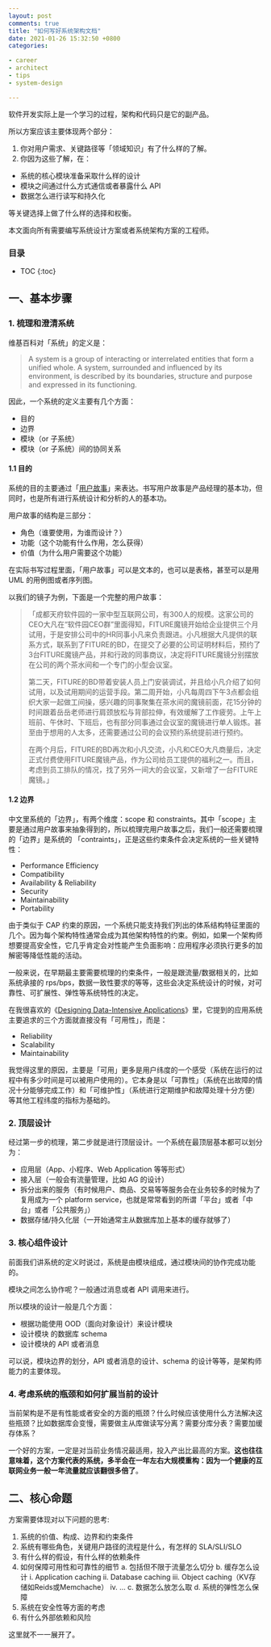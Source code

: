 ```yaml
---
layout: post
comments: true
title: "如何写好系统架构文档"
date: 2021-01-26 15:32:50 +0800
categories: 

- career
- architect
- tips
- system-design

---
```


软件开发实际上是一个学习的过程，架构和代码只是它的副产品。

所以方案应该主要体现两个部分：

1. 你对用户需求、关键路径等「领域知识」有了什么样的了解。
2. 你因为这些了解，在：

- 系统的核心模块准备采取什么样的设计
- 模块之间通过什么方式通信或者暴露什么 API
- 数据怎么进行读写和持久化

等关键选择上做了什么样的选择和权衡。

本文面向所有需要编写系统设计方案或者系统架构方案的工程师。

<h3>目录</h3>

- TOC
{:toc}

## 一、基本步骤

### 1. 梳理和澄清系统

维基百科对「系统」的定义是：

> A system is a group of interacting or interrelated entities that form a unified whole. A system, surrounded and influenced by its environment, is described by its boundaries, structure and purpose and expressed in its functioning.

因此，一个系统的定义主要有几个方面：

- 目的
- 边界
- 模块（or 子系统）
- 模块（or 子系统）间的协同关系

#### 1.1 目的

系统的目的主要通过「[用户故事](https://zh.wikipedia.org/zh-hans/%E7%94%A8%E6%88%B7%E6%95%85%E4%BA%8B)」来表达。书写用户故事是产品经理的基本功，但同时，也是所有进行系统设计和分析的人的基本功。

用户故事的结构是三部分：

- 角色（谁要使用，为谁而设计？）
- 功能（这个功能有什么作用，怎么获得）
- 价值（为什么用户需要这个功能）

在实际书写过程里面，「用户故事」可以是文本的，也可以是表格，甚至可以是用 UML 的用例图或者序列图。

以我们的镜子为例，下面是一个完整的用户故事：

> 「成都天府软件园的一家中型互联网公司，有300人的规模。这家公司的CEO大凡在“软件园CEO群”里面得知，FITURE魔镜开始给企业提供三个月试用，于是安排公司中的HR同事小凡来负责跟进。小凡根据大凡提供的联系方式，联系到了FITURE的BD，在提交了必要的公司证明材料后，预约了3台FITURE魔镜产品，并和行政的同事商议，决定将FITURE魔镜分别摆放在公司的两个茶水间和一个专门的小型会议室。
> 
> 第二天，FITURE的BD带着安装人员上门安装调试，并且给小凡介绍了如何试用，以及试用期间的运营手段。第二周开始，小凡每周四下午3点都会组织大家一起做工间操，感兴趣的同事聚集在茶水间的魔镜前面，花15分钟的时间跟着岳岳老师进行肩颈放松与背部拉伸，有效缓解了工作疲劳。上午上班前、午休时、下班后，也有部分同事通过会议室的魔镜进行单人锻炼。甚至由于想用的人太多，还需要通过公司的会议预约系统提前进行预约。
> 
> 在两个月后，FITURE的BD再次和小凡交流，小凡和CEO大凡商量后，决定正式付费使用FITURE魔镜产品，作为公司给员工提供的福利之一。而且，考虑到员工排队的情况，找了另外一间大的会议室，又新增了一台FITURE魔镜。」

#### 1.2 边界

中文里系统的「边界」，有两个维度：scope 和 constraints。其中「scope」主要是通过用户故事来抽象得到的，所以梳理完用户故事之后，我们一般还需要梳理的「边界」是系统的 「contraints」，正是这些约束条件会决定系统的一些关键特性：

- Performance Efficiency
- Compatibility
- Availability & Reliability
- Security
- Maintainability
- Portability

由于类似于 CAP 约束的原因，一个系统只能支持我们列出的体系结构特征里面的几个。因为每个架构特性通常会成为其他架构特性的约束。例如，如果一个架构师想要提高安全性，它几乎肯定会对性能产生负面影响：应用程序必须执行更多的加解密等降低性能的活动。

一般来说，在早期最主要需要梳理的约束条件，一般是跟流量/数据相关的，比如系统承接的 rps/bps，数据一致性要求的等等，这些会决定系统设计的时候，对可靠性、可扩展性、弹性等系统特性的决定。

在我很喜欢的《[Designing Data-Intensive Applications](https://www.amazon.com/dp/B06XPJML5D/)》里，它提到的应用系统主要追求的三个方面就直接没有「可用性」，而是：

- Reliability
- Scalability
- Maintainability

我觉得这里的原因，主要是「可用」更多是用户纬度的一个感受（系统在运行的过程中有多少时间是可以被用户使用的）。它本身是以「可靠性」（系统在出故障的情况十分能够完成工作）和「可维护性」（系统进行定期维护和故障处理十分方便）等其他工程纬度的指标为基础的。

### 2. 顶层设计

经过第一步的梳理，第二步就是进行顶层设计。一个系统在最顶层基本都可以划分为：

- 应用层（App、小程序、Web Application 等等形式）
- 接入层（一般会有流量管理，比如 AG 的设计）
- 拆分出来的服务（有时候用户、商品、交易等等服务会在业务较多的时候为了复用成为一个 platform service，也就是常常看到的所谓「平台」或者「中台」或者「公共服务」）
- 数据存储/持久化层（一开始通常主从数据库加上基本的缓存就够了）

### 3. 核心组件设计

前面我们讲系统的定义时说过，系统是由模块组成，通过模块间的协作完成功能的。

模块之间怎么协作呢？一般通过消息或者 API 调用来进行。

所以模块的设计一般是几个方面：

- 根据功能使用 OOD（面向对象设计）来设计模块
- 设计模块 的数据库 schema
- 设计模块的 API 或者消息

可以说，模块边界的划分，API 或者消息的设计、schema 的设计等等，是架构师能力的主要体现。

### 4. 考虑系统的瓶颈和如何扩展当前的设计

当前架构是不是有性能或者安全的方面的瓶颈？什么时候应该使用什么方法解决这些瓶颈？比如数据库会变慢，需要做主从库做读写分离？需要分库分表？需要加缓存体系？

一个好的方案，一定是对当前业务情况最适用，投入产出比最高的方案。**这也往往意味着，这个方案代表的系统，多半会在一年左右大规模重构：因为一个健康的互联网业务一般一年流量就应该翻很多倍了**。

## 二、核心命题

方案需要体现对以下问题的思考:

1. 系统的价值、构成、边界和约束条件
2. 系统有哪些角色，关键用户路径的流程是什么，有怎样的 SLA/SLI/SLO
3. 有什么样的假设，有什么样的依赖条件
4. 如何保障可用性和可靠性的细节
	a. 包括但不限于流量怎么切分
	b. 缓存怎么设计
		i. Application caching
		ii. Database caching
		iii. Object caching（KV存储如Reids或Memchache）
		iv. …
	c. 数据怎么放怎么取
	d. 系统的弹性怎么保障
5. 系统在安全性等方面的考虑
6. 有什么外部依赖和风险

这里就不一一展开了。
